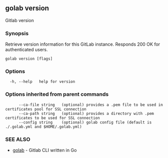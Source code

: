 ## golab version

Gitlab version

### Synopsis


Retrieve version information for this GitLab instance. Responds 200 OK for authenticated users.

```
golab version [flags]
```

### Options

```
  -h, --help   help for version
```

### Options inherited from parent commands

```
      --ca-file string   (optional) provides a .pem file to be used in certificates pool for SSL connection
      --ca-path string   (optional) provides a directory with .pem certificates to be used for SSL connection
      --config string    (optional) golab config file (default is ./.golab.yml and $HOME/.golab.yml)
```

### SEE ALSO
* [golab](golab.md)	 - Gitlab CLI written in Go

